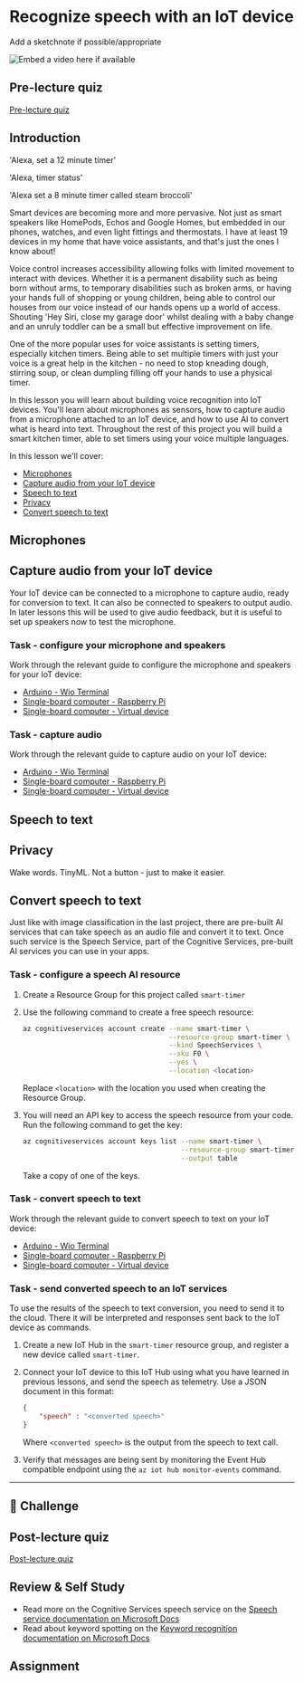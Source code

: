 # Recognize speech with an IoT device

Add a sketchnote if possible/appropriate

![Embed a video here if available](video-url)

## Pre-lecture quiz

[Pre-lecture quiz](https://brave-island-0b7c7f50f.azurestaticapps.net/quiz/33)

## Introduction

'Alexa, set a 12 minute timer'

'Alexa, timer status'

'Alexa set a 8 minute timer called steam broccoli'

Smart devices are becoming more and more pervasive. Not just as smart speakers like HomePods, Echos and Google Homes, but embedded in our phones, watches, and even light fittings and thermostats. I have at least 19 devices in my home that have voice assistants, and that's just the ones I know about!

Voice control increases accessibility allowing folks with limited movement to interact with devices. Whether it is a permanent disability such as being born without arms, to temporary disabilities such as broken arms, or having your hands full of shopping or young children, being able to control our houses from our voice instead of our hands opens up a world of access. Shouting 'Hey Siri, close my garage door' whilst dealing with a baby change and an unruly toddler can be a small but effective improvement on life.

One of the more popular uses for voice assistants is setting timers, especially kitchen timers. Being able to set multiple timers with just your voice is a great help in the kitchen - no need to stop kneading dough, stirring soup, or clean dumpling filling off your hands to use a physical timer.

In this lesson you will learn about building voice recognition into IoT devices. You'll learn about microphones as sensors, how to capture audio from a microphone attached to an IoT device, and how to use AI to convert what is heard into text. Throughout the rest of this project you will build a smart kitchen timer, able to set timers using your voice multiple languages.

In this lesson we'll cover:

* [Microphones](#microphones)
* [Capture audio from your IoT device](#capture-audio-from-your-iot-device)
* [Speech to text](#speech-to-text)
* [Privacy](#privacy)
* [Convert speech to text](#convert-speech-to-text)

## Microphones

## Capture audio from your IoT device

Your IoT device can be connected to a microphone to capture audio, ready for conversion to text. It can also be connected to speakers to output audio. In later lessons this will be used to give audio feedback, but it is useful to set up speakers now to test the microphone.

### Task - configure your microphone and speakers

Work through the relevant guide to configure the microphone and speakers for your IoT device:

* [Arduino - Wio Terminal](wio-terminal-microphone.md)
* [Single-board computer - Raspberry Pi](pi-microphone.md)
* [Single-board computer - Virtual device](virtual-device-microphone.md)

### Task - capture audio

Work through the relevant guide to capture audio on your IoT device:

* [Arduino - Wio Terminal](wio-terminal-audio.md)
* [Single-board computer - Raspberry Pi](pi-audio.md)
* [Single-board computer - Virtual device](virtual-device-audio.md)

## Speech to text




## Privacy



Wake words. TinyML. Not a button - just to make it easier.




## Convert speech to text

Just like with image classification in the last project, there are pre-built AI services that can take speech as an audio file and convert it to text. Once such service is the Speech Service, part of the Cognitive Services, pre-built AI services you can use in your apps.

### Task - configure a speech AI resource

1. Create a Resource Group for this project called `smart-timer`

1. Use the following command to create a free speech resource:

    ```sh
    az cognitiveservices account create --name smart-timer \
                                        --resource-group smart-timer \
                                        --kind SpeechServices \
                                        --sku F0 \
                                        --yes \
                                        --location <location>
    ```

    Replace `<location>` with the location you used when creating the Resource Group.

1. You will need an API key to access the speech resource from your code. Run the following command to get the key:

    ```sh
    az cognitiveservices account keys list --name smart-timer \
                                           --resource-group smart-timer \
                                           --output table
    ```

    Take a copy of one of the keys.

### Task - convert speech to text

Work through the relevant guide to convert speech to text on your IoT device:

* [Arduino - Wio Terminal](wio-terminal-speech-to-text.md)
* [Single-board computer - Raspberry Pi](pi-speech-to-text.md)
* [Single-board computer - Virtual device](virtual-device-speech-to-text.md)

### Task - send converted speech to an IoT services

To use the results of the speech to text conversion, you need to send it to the cloud. There it will be interpreted and responses sent back to the IoT device as commands.

1. Create a new IoT Hub in the `smart-timer` resource group, and register a new device called `smart-timer`.

1. Connect your IoT device to this IoT Hub using what you have learned in previous lessons, and send the speech as telemetry. Use a JSON document in this format:

    ```json
    {
        "speech" : "<converted speech>"
    }
    ```

    Where `<converted speech>` is the output from the speech to text call.

1. Verify that messages are being sent by monitoring the Event Hub compatible endpoint using the `az iot hub monitor-events` command.

---

## 🚀 Challenge

## Post-lecture quiz

[Post-lecture quiz](https://brave-island-0b7c7f50f.azurestaticapps.net/quiz/34)

## Review & Self Study

* Read more on the Cognitive Services speech service on the [Speech service documentation on Microsoft Docs](https://docs.microsoft.com/azure/cognitive-services/speech-service/?WT.mc_id=academic-17441-jabenn)
* Read about keyword spotting on the [Keyword recognition documentation on Microsoft Docs](https://docs.microsoft.com/azure/cognitive-services/speech-service/keyword-recognition-overview?WT.mc_id=academic-17441-jabenn)

## Assignment

[](assignment.md)
